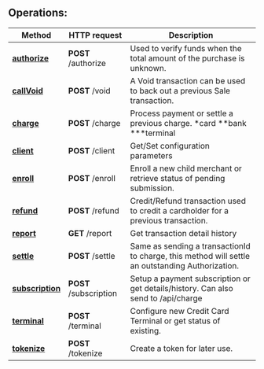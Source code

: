 ## Operations:

| Method                            | HTTP request           | Description                                                                                      |
|-----------------------------------|------------------------|--------------------------------------------------------------------------------------------------|
| [**authorize**](#authorize)       | **POST** /authorize    | Used to verify funds when the total amount of the purchase is unknown.                           |
| [**callVoid**](#callVoid)         | **POST** /void         | A Void transaction can be used to back out a previous Sale transaction.                          |
| [**charge**](#charge)             | **POST** /charge       | Process payment or settle a previous charge. *card **bank ***terminal                            |
| [**client**](#client)             | **POST** /client       | Get/Set configuration parameters                                                                 |
| [**enroll**](#enroll)             | **POST** /enroll       | Enroll a new child merchant or retrieve status of pending submission.                            |
| [**refund**](#refund)             | **POST** /refund       | Credit/Refund transaction used to credit a cardholder for a previous transaction.                |
| [**report**](#report)             | **GET** /report        | Get transaction detail history                                                                   |
| [**settle**](#settle)             | **POST** /settle       | Same as sending a transactionId to charge, this method will settle an outstanding Authorization. |
| [**subscription**](#subscription) | **POST** /subscription | Setup a payment subscription or get details/history. Can also send to /api/charge                |
| [**terminal**](#terminal)         | **POST** /terminal     | Configure new Credit Card Terminal or get status of existing.                                    |
| [**tokenize**](#tokenize)         | **POST** /tokenize     | Create a token for later use.                                                                    |
